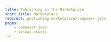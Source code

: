 ```yaml
---
title: Publishing in the Marketplace
short_title: Marketplace
redirect: publishing-marketplace/composer-json
pages:
    - composer-json
    - visual-assets
---
```

